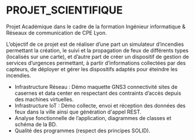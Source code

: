 # PROJET_SCIENTIFIQUE

Projet Académique dans le cadre de la formation Ingénieur informatique & Réseaux de communication de CPE Lyon.

L’objectif de ce projet est de réaliser d’une part un simulateur d’incendies permettant la création, le suivi et la
propagation de feux de différents types (localisés sur une carte), et d’autre part de créer un dispositif de gestion
de services d’urgences permettant, à partir d’informations collectées par des capteurs, de déployer et gérer les
dispositifs adaptés pour éteindre les incendies.

- Infrastructure Réseau : Démo maquette GNS3 connectivité sites de casernes et data center en respectant
  des contraints d’accès depuis des machines virtuelles.
- Infrastructure IoT : Démo collecte, envoi et réception des données des feux dans la ville ainsi que
  génération d'appel REST.
- Analyse fonctionnelle de l’application, diagrammes de classes et schéma de la BD.
- Qualité des programmes (respect des principes SOLID).

